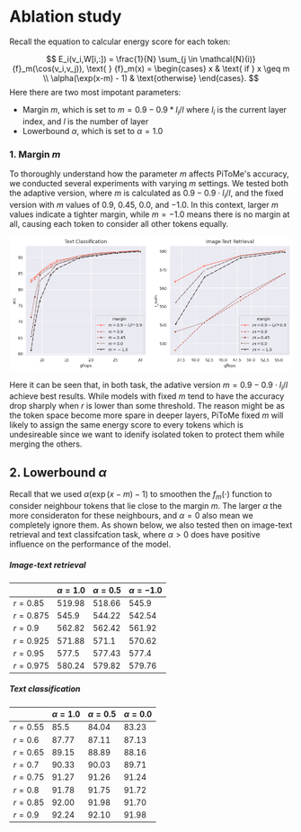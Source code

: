 

# Ablation study
Recall the equation to calcular energy score for each token: 

$$
 E_i(v_i,W[i,:]) = \frac{1}{N} \sum_{j \in \mathcal{N}(i)}  {f}_m(\cos(v_i,v_j)), \text{ } {f}_m(x) = \begin{cases}
            x  & \text{ if }  x \geq m \\
            \alpha(\exp(x-m) - 1) & \text{otherwise}
        \end{cases}. 
$$
Here there are two most impotant parameters:
- Margin $m$, which is set to $m=0.9 - 0.9 * l_i/l$ where $l_i$ is the current layer index, and $l$ is the number of layer
- Lowerbound $\alpha$, which is set to $\alpha=1.0$


### 1. Margin $m$ 
<!-- In our paper, $m$ is a crucial parameter that determines the radius around each token, selectively considering nearby neighbors and discarding the influence of distant clusters on the energy score of each token.  -->
To thoroughly understand how the parameter $m$ affects PiToMe's accuracy, we conducted several experiments with varying $m$ settings. We tested both the adaptive version, where $m$ is calculated as $0.9 - 0.9 \cdot l_i/l$, and the fixed version with $m$ values of $0.9$, $0.45$, $0.0$, and $-1.0$. In this context, larger $m$ values indicate a tighter margin, while $m = -1.0$ means there is no margin at all, causing each token to consider all other tokens equally.

![Ablation study of parameter m ](figures/ablation_study_margin.png)

Here it can be seen that, in both task, the adative version $m=0.9 - 0.9 \cdot l_i/l$ achieve best results. While models with fixed $m$ tend to have the accuracy drop sharply when $r$ is lower than some threshold. The reason might be as the token space become more spare in deeper layers, PiToMe fixed $m$ will likely to assign the same energy score to every tokens which is undesireable since we want to idenify isolated token to protect them while merging the others. 

## 2. Lowerbound $\alpha$ 

Recall that we used $\alpha(\exp(x-m) - 1)$ to smoothen the $f_m(\cdot)$ function to consider neighbour tokens that lie close to the margin $m$. The larger $\alpha$ the more consideraton for these neighbours, and $\alpha=0$ also mean we completely ignore them. As shown below, we also tested then on image-text retrieval and text classifcation task, where $\alpha > 0$ does have positive influence on the performance of the model.  
##### Image-text retrieval
| | $\alpha=1.0$ | $\alpha=0.5$ | $\alpha=-1.0$|
|----------|----------|----------|----------|
| $r=0.85$ | 519.98 | 518.66 |545.9|
| $r=0.875$ | 545.9 | 544.22 |542.54|
| $r=0.9$ |562.82 | 562.42| 561.92|
| $r=0.925$ | 571.88| 571.1 | 570.62 |
| $r=0.95$ | 577.5 | 577.43 | 577.4 |
| $r=0.975$ | 580.24 | 579.82| 579.76|

##### Text classification 


|  | $\alpha=1.0$ | $\alpha=0.5$ | $\alpha=0.0$|
|----------|----------|----------|----------|
| $r=0.55$ | 85.5| 84.04| 83.23 |
| $r=0.6$ | 87.77| 87.11 | 87.13|
| $r=0.65$ | 89.15| 88.89 | 88.16 |
| $r=0.7$ | 90.33| 90.03 | 89.71 |
| $r=0.75$ |91.27| 91.26 | 91.24 |
| $r=0.8$ | 91.78 | 91.75| 91.72 |
| $r=0.85$ | 92.00 | 91.98 | 91.70 |
| $r=0.9$ | 92.24 | 92.10 | 91.98 |


